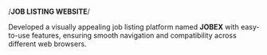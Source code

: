 /**JOB LISTING WEBSITE**/

Developed a visually appealing job listing platform named **JOBEX** with easy-to-use features, ensuring smooth navigation and compatibility across different web browsers.
